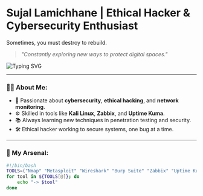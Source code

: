 # Sujal Lamichhane | Ethical Hacker & Cybersecurity Enthusiast  
Sometimes, you must destroy to rebuild.

> *"Constantly exploring new ways to protect digital spaces."*  

![Typing SVG](https://readme-typing-svg.herokuapp.com?color=%2336BCF7&lines=Welcome+to+my+Cyber+Lair;Ethical+Hacker+%7C+Pentester;Cybersecurity+%7C+CTF+Enthusiast)

---

### 🧑‍💻 About Me:
- 🖤 Passionate about **cybersecurity**, **ethical hacking**, and **network monitoring**.  
- ⚙️ Skilled in tools like **Kali Linux**, **Zabbix**, and **Uptime Kuma**.  
- 📚 Always learning new techniques in penetration testing and security.  
- 🛠️ Ethical hacker working to secure systems, one bug at a time.  

---

### 💾 My Arsenal:
```bash
#!/bin/bash
TOOLS=("Nmap" "Metasploit" "Wireshark" "Burp Suite" "Zabbix" "Uptime Kuma")
for tool in ${TOOLS[@]}; do
    echo "-> $tool"
done

